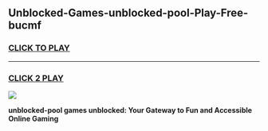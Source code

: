 
## Unblocked-Games-unblocked-pool-Play-Free-bucmf
<h3>
<a href="https://premium76.site?title=unblocked-pool&ref=12A">CLICK TO PLAY</a></h3>
<hr>

<h3>
<a href="https://premium76.site?title=unblocked-pool&ref=12A">CLICK 2 PLAY</a>
  
</h3>

<a href="https://premium76.site?title=unblocked-pool&ref=12A"><img src="https://clearcache.store/games.png"></a>


**unblocked-pool games unblocked: Your Gateway to Fun and Accessible Online Gaming**
